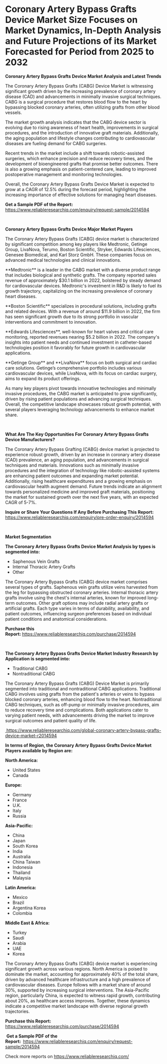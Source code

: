 <p><h1>Coronary Artery Bypass Grafts Device Market Size Focuses on Market Dynamics, In-Depth Analysis and Future Projections of its Market Forecasted for Period from 2025 to 2032</h1></p><p><strong>Coronary Artery Bypass Grafts Device Market Analysis and Latest Trends</strong></p>
<p><p>The Coronary Artery Bypass Grafts (CABG) Device Market is witnessing significant growth driven by the increasing prevalence of coronary artery disease (CAD) and advancements in minimally invasive surgical techniques. CABG is a surgical procedure that restores blood flow to the heart by bypassing blocked coronary arteries, often utilizing grafts from other blood vessels. </p><p>The market growth analysis indicates that the CABG device sector is evolving due to rising awareness of heart health, improvements in surgical procedures, and the introduction of innovative graft materials. Additionally, the aging population and lifestyle changes contributing to cardiovascular diseases are fueling demand for CABG surgeries. </p><p>Recent trends in the market include a shift towards robotic-assisted surgeries, which enhance precision and reduce recovery times, and the development of bioengineered grafts that promise better outcomes. There is also a growing emphasis on patient-centered care, leading to improved postoperative management and monitoring technologies. </p><p>Overall, the Coronary Artery Bypass Grafts Device Market is expected to grow at a CAGR of 12.5% during the forecast period, highlighting the increasing importance of effective solutions for managing heart diseases.</p></p>
<p><strong>Get a Sample PDF of the Report:&nbsp;</strong> <a href="https://www.reliableresearchiq.com/enquiry/request-sample/2014594?utm_campaign=1876&utm_medium=2&utm_source=Github&utm_content=ia&utm_term=17012025&utm_id=coronary-artery-bypass-grafts-device">https://www.reliableresearchiq.com/enquiry/request-sample/2014594</a></p>
<p>&nbsp;</p>
<p><strong>Coronary Artery Bypass Grafts Device Major Market Players</strong></p>
<p><p>The Coronary Artery Bypass Grafts (CABG) device market is characterized by significant competition among key players like Medtronic, Getinge Group, LivaNova, Terumo, Boston Scientific, Stryker, Edwards Lifesciences, Genesee Biomedical, and Karl Storz GmbH. These companies focus on advanced medical technologies and clinical innovations.</p><p>**Medtronic** is a leader in the CABG market with a diverse product range that includes biological and synthetic grafts. The company reported sales revenue of approximately $30.1 billion in 2022, bolstered by steady demand for cardiovascular devices. Medtronic's investment in R&D is likely to fuel its growth trajectory, capitalizing on the increasing prevalence of coronary heart diseases.</p><p>**Boston Scientific** specializes in procedural solutions, including grafts and related devices. With a revenue of around $11.9 billion in 2022, the firm has seen significant growth due to its strong portfolio in vascular interventions and commitment to innovation.</p><p>**Edwards Lifesciences**, well-known for heart valves and critical care monitoring, reported revenues nearing $5.2 billion in 2022. The company's insights into patient needs and continued investment in catheter-based technologies position it favorably for future growth in cardiovascular applications.</p><p>**Getinge Group** and **LivaNova** focus on both surgical and cardiac care solutions. Getinge’s comprehensive portfolio includes various cardiovascular devices, while LivaNova, with its focus on cardiac surgery, aims to expand its product offerings.</p><p>As many key players pivot towards innovative technologies and minimally invasive procedures, the CABG market is anticipated to grow significantly, driven by rising patient populations and advancing surgical techniques. Overall, the competitive landscape showcases robust growth potential, with several players leveraging technology advancements to enhance market share.</p></p>
<p>&nbsp;</p>
<p><strong>What Are The Key Opportunities For Coronary Artery Bypass Grafts Device Manufacturers?</strong></p>
<p><p>The Coronary Artery Bypass Grafting (CABG) device market is projected to experience robust growth, driven by an increase in coronary artery disease (CAD) prevalence, an aging population, and advancements in surgical techniques and materials. Innovations such as minimally invasive procedures and the integration of technology like robotic-assisted systems are enhancing patient outcomes and expanding market potential. Additionally, rising healthcare expenditures and a growing emphasis on cardiovascular health augment demand. Future trends indicate an alignment towards personalized medicine and improved graft materials, positioning the market for sustained growth over the next five years, with an expected CAGR of 5-7%.</p></p>
<p><strong>Inquire or Share Your Questions If Any Before Purchasing This Report:</strong> <a href="https://www.reliableresearchiq.com/enquiry/pre-order-enquiry/2014594?utm_campaign=1876&utm_medium=2&utm_source=Github&utm_content=ia&utm_term=17012025&utm_id=coronary-artery-bypass-grafts-device">https://www.reliableresearchiq.com/enquiry/pre-order-enquiry/2014594</a></p>
<p>&nbsp;</p>
<p><strong>Market Segmentation</strong></p>
<p><strong>The Coronary Artery Bypass Grafts Device Market Analysis by types is segmented into:</strong></p>
<p><ul><li>Saphenous Vein Grafts</li><li>Internal Thoracic Artery Grafts</li><li>Other</li></ul></p>
<p><p>The Coronary Artery Bypass Grafts (CABG) device market comprises several types of grafts. Saphenous vein grafts utilize veins harvested from the leg for bypassing obstructed coronary arteries. Internal thoracic artery grafts involve using the chest's internal arteries, known for improved long-term outcomes. Other graft options may include radial artery grafts or artificial grafts. Each type varies in terms of durability, availability, and patient outcomes, influencing surgeon preferences based on individual patient conditions and anatomical considerations.</p></p>
<p><strong>Purchase this Report:&nbsp;</strong><a href="https://www.reliableresearchiq.com/purchase/2014594?utm_campaign=1876&utm_medium=2&utm_source=Github&utm_content=ia&utm_term=17012025&utm_id=coronary-artery-bypass-grafts-device">https://www.reliableresearchiq.com/purchase/2014594</a></p>
<p>&nbsp;</p>
<p><strong>The Coronary Artery Bypass Grafts Device Market Industry Research by Application is segmented into:</strong></p>
<p><ul><li>Traditional CABG</li><li>Nontraditional CABG</li></ul></p>
<p><p>The Coronary Artery Bypass Grafts (CABG) Device Market is primarily segmented into traditional and nontraditional CABG applications. Traditional CABG involves using grafts from the patient's arteries or veins to bypass blocked coronary arteries, enhancing blood flow to the heart. Nontraditional CABG techniques, such as off-pump or minimally invasive procedures, aim to reduce recovery time and complications. Both applications cater to varying patient needs, with advancements driving the market to improve surgical outcomes and patient quality of life.</p></p>
<p><a href="https://www.reliableresearchiq.com/global-coronary-artery-bypass-grafts-device-market-r2014594?utm_campaign=1876&utm_medium=2&utm_source=Github&utm_content=ia&utm_term=17012025&utm_id=coronary-artery-bypass-grafts-device">&nbsp;https://www.reliableresearchiq.com/global-coronary-artery-bypass-grafts-device-market-r2014594</a></p>
<p><strong>In terms of Region, the Coronary Artery Bypass Grafts Device Market Players available by Region are:</strong></p>
<p>
    <p> <strong> North America: </strong>
        <ul>
            <li>United States</li>
            <li>Canada</li>
        </ul>
        </p> 
    <p> <strong> Europe: </strong>
        <ul>
            <li>Germany</li>
            <li>France</li>
            <li>U.K.</li>
            <li>Italy</li>
            <li>Russia</li>
        </ul>
        </p> 
    <p> <strong> Asia-Pacific: </strong>
        <ul>
            <li>China</li>
            <li>Japan</li>
            <li>South Korea</li>
            <li>India</li>
            <li>Australia</li>
            <li>China Taiwan</li>
            <li>Indonesia</li>
            <li>Thailand</li>
            <li>Malaysia</li>
        </ul>
        </p> 
    <p> <strong> Latin America: </strong>
        <ul>
            <li>Mexico</li>
            <li>Brazil</li>
            <li>Argentina Korea</li>
            <li>Colombia</li>
        </ul>
        </p> 
    <p> <strong> Middle East & Africa: </strong>
        <ul>
            <li>Turkey</li>
            <li>Saudi</li>
            <li>Arabia</li>
            <li>UAE</li>
            <li>Korea</li>
        </ul>
    </p>
    </p>
<p><p>The Coronary Artery Bypass Grafts (CABG) device market is experiencing significant growth across various regions. North America is poised to dominate the market, accounting for approximately 40% of the total share, driven by advanced healthcare infrastructure and a high prevalence of cardiovascular diseases. Europe follows with a market share of around 30%, supported by increasing surgical interventions. The Asia-Pacific region, particularly China, is expected to witness rapid growth, contributing about 20%, as healthcare access improves. Together, these dynamics indicate a competitive market landscape with diverse regional growth trajectories.</p></p>
<p><strong>Purchase this Report: </strong><a href="https://www.reliableresearchiq.com/purchase/2014594?utm_campaign=1876&utm_medium=2&utm_source=Github&utm_content=ia&utm_term=17012025&utm_id=coronary-artery-bypass-grafts-device">https://www.reliableresearchiq.com/purchase/2014594</a></p>
<p>&nbsp;<strong>Get a Sample PDF of the Report:&nbsp;&nbsp;</strong><a href="https://www.reliableresearchiq.com/enquiry/request-sample/2014594?utm_campaign=1876&utm_medium=2&utm_source=Github&utm_content=ia&utm_term=17012025&utm_id=coronary-artery-bypass-grafts-device">https://www.reliableresearchiq.com/enquiry/request-sample/2014594</a></p>
<p><strong></strong></p>
<p>Check more reports on <a href="https://www.reliableresearchiq.com/?utm_campaign=1876&utm_medium=2&utm_source=Github&utm_content=ia&utm_term=17012025&utm_id=coronary-artery-bypass-grafts-device">https://www.reliableresearchiq.com/</a></p>